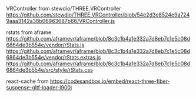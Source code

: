 VRController from stewdio/THREE.VRController
https://github.com/stewdio/THREE.VRController/blob/54e2d3e8524e9a7249aaa3142a38b06963687b66/VRController.js

rstats from aframe
https://github.com/aframevr/aframe/blob/8c3c1b4a1e332a7d8eb7c1e5c08d6864de3b554e/vendor/rStats.js
https://github.com/aframevr/aframe/blob/8c3c1b4a1e332a7d8eb7c1e5c08d6864de3b554e/vendor/rStats.extras.js
https://github.com/aframevr/aframe/blob/8c3c1b4a1e332a7d8eb7c1e5c08d6864de3b554e/src/style/rStats.css

react-cache from https://codesandbox.io/embed/react-three-fiber-suspense-gltf-loader-l900i
